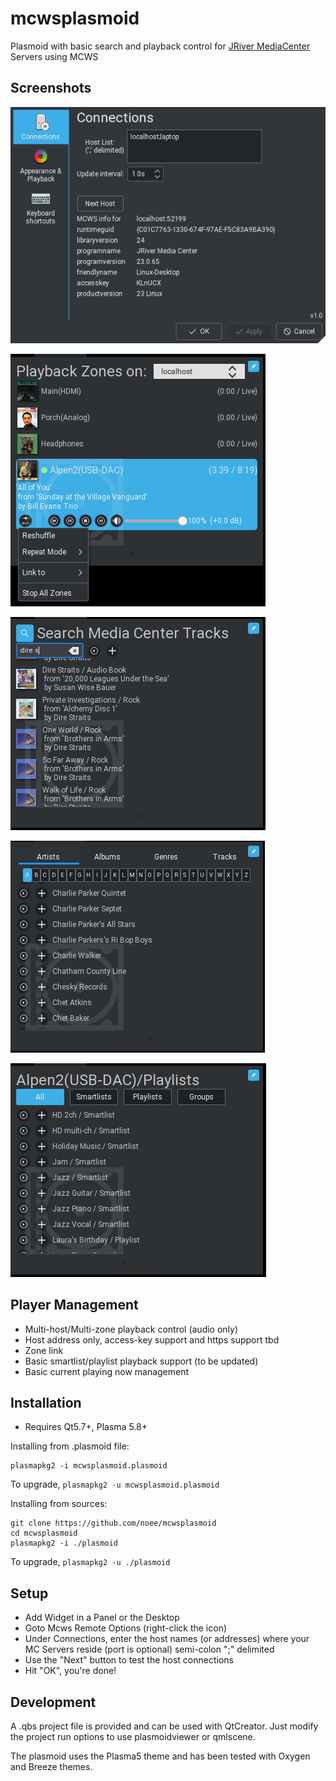 ﻿mcwsplasmoid
============

Plasmoid with basic search and playback control for [JRiver MediaCenter](http://jriver.com) Servers using MCWS

Screenshots
--------------
![](screenshots/confighost.png)

![](screenshots/zones.png)

![](screenshots/playlist.png)

![](screenshots/lookups.png)

![](screenshots/playlists.png)

Player Management
--------------
* Multi-host/Multi-zone playback control (audio only)
* Host address only, access-key support and https support tbd
* Zone link
* Basic smartlist/playlist playback support (to be updated)
* Basic current playing now management

Installation
--------------
*  Requires Qt5.7+, Plasma 5.8+

Installing from .plasmoid file:

    plasmapkg2 -i mcwsplasmoid.plasmoid

To upgrade, `plasmapkg2 -u mcwsplasmoid.plasmoid`

Installing from sources:

    git clone https://github.com/noee/mcwsplasmoid
    cd mcwsplasmoid
    plasmapkg2 -i ./plasmoid

To upgrade,  `plasmapkg2 -u ./plasmoid`

Setup
--------------
*  Add Widget in a Panel or the Desktop
*  Goto Mcws Remote Options (right-click the icon)
*  Under Connections, enter the host names (or addresses) where your MC Servers reside (port is optional) semi-colon ";" delimited
*  Use the "Next" button to test the host connections
*  Hit "OK", you're done!

Development
--------------
A .qbs project file is provided and can be used with QtCreator.  Just modify the
project run options to use plasmoidviewer or qmlscene.

The plasmoid uses the Plasma5 theme and has been tested with Oxygen and Breeze themes.
